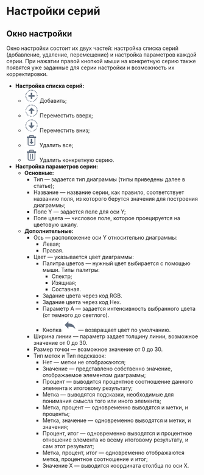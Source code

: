 # Настройки серий

## Окно настройки

Окно настройки состоит их двух частей: настройка списка серий (добавление, удаление, перемещение) и настройка параметров каждой серии. При нажатии правой кнопкой мыши на конкретную серию также появятся уже заданные для серии настройки и возможность их корректировки.

* **Настройка списка серий:**
  * ![](../../images/icons/toolbar-controls_18x18/toolbar-controls_18x18_plus_default.svg) Добавить;
  * ![](../../images/icons/toolbar-controls_18x18/toolbar-controls_18x18_moveup_default.svg) Переместить вверх;
  * ![](../../images/icons/toolbar-controls_18x18/toolbar-controls_18x18_movedown_default.svg) Переместить вниз;
  * ![](../../images/icons/toolbar-controls_18x18/toolbar-controls_18x18_delete-all_default.svg) Удалить все;
  * ![](../../images/icons/toolbar-controls_18x18/toolbar-controls_18x18_delete_default.svg) Удалить конкретную серию.
* **Настройка параметров серии:**
  * **Основные:**
    * Тип — задается тип диаграммы (типы приведены далее в статье);
    * Название — название серии, как правило, соответствует названию поля, из которого берутся значения для построения диаграммы;
    * Поле Y — задается поле для оси Y;
    * Поле цвета — числовое поле, которое проецируется на цветовую шкалу.
  * **Дополнительные:**
    * Ось — расположение оси Y относительно диаграммы:
      * Левая;
      * Правая.
    * Цвет — указывается цвет диаграммы:
      * Палитра цветов — нужный цвет выбирается с помощью мыши. Типы палитры:
        * Спектр;
        * Изящная;
        * Составная.
      * Задание цвета через код RGB.
      * Задание цвета через код Hex.
      * Параметр A — задается интенсивность выбранного цвета (от темного до светлого).
      * Кнопка ![](../../images/icons/toolbar-controls_18x18/toolbar-controls_18x18_undo_default.svg) — возвращает цвет по умолчанию.
    * Ширина линии — параметр задает толщину линии, возможное значение от 0 до 30.
    * Размер точки — возможное значение от 0 до 30.
    * Тип меток и Тип подсказок:
      * Нет — метки не отображаются;
      * Значение — представлено собственно значение, отображаемое элементом диаграммы;
      * Процент — выводится процентное соотношение данного элемента к итоговому результату;
      * Метка — выводятся подсказки, необходимые для понимания смысла того или иного элемента;
      * Метка, процент — одновременно выводятся и метки, и проценты;
      * Метка, значение — одновременно выводятся и метки, и значения;
      * Процент, итог — одновременно выводятся и процентное отношение элемента ко всему итоговому результату, и сам этот результат;
      * Метка, процент, итог — одновременно отображаются метка, процентное соотношение и итог;
      * Значение X — выводится координата столбца по оси X.
